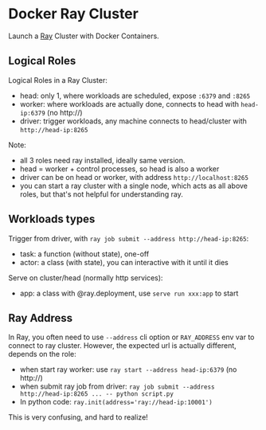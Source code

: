 # Docker Ray Cluster

Launch a [Ray](https://docs.ray.io/) Cluster with Docker Containers.

## Logical Roles

Logical Roles in a Ray Cluster:
- head: only 1, where workloads are scheduled, expose `:6379` and `:8265`
- worker: where workloads are actually done, connects to head with `head-ip:6379` (no http://)
- driver: trigger workloads, any machine connects to head/cluster with `http://head-ip:8265`

Note:
- all 3 roles need ray installed, ideally same version.
- head = worker + control processes, so head is also a worker
- driver can be on head or worker, with address `http://localhost:8265`
- you can start a ray cluster with a single node, which acts as all above roles, but that's not helpful for understanding ray.

## Workloads types

Trigger from driver, with `ray job submit --address http://head-ip:8265`:
- task: a function (without state), one-off
- actor: a class (with state), you can interactive with it until it dies

Serve on cluster/head (normally http services):
- app: a class with @ray.deployment, use `serve run xxx:app` to start

## Ray Address

In Ray, you often need to use `--address` cli option or `RAY_ADDRESS` env var to connect to ray cluster.
However, the expected url is actually different, depends on the role:

- when start ray worker: use `ray start --address head-ip:6379` (no http://)
- when submit ray job from driver: `ray job submit --address http://head-ip:8265 ... -- python script.py`
- In python code: `ray.init(address='ray://head-ip:10001')`

This is very confusing, and hard to realize!